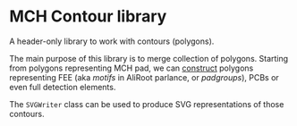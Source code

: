 <!-- doxy
\page refDetectorsMUONMCHContour Contour Library
/doxy -->

# MCH Contour library

A header-only library to work with contours (polygons).

The main purpose of this library is to merge collection of polygons.
 Starting from polygons representing MCH pad, we can
 [construct](include/MCHContour/ContourCreator.h) polygons representing FEE
 (aka *motifs* in AliRoot parlance, or *padgroups*), PCBs
  or even full detection elements.

The `SVGWriter` class can be used to produce SVG representations of those
contours.
